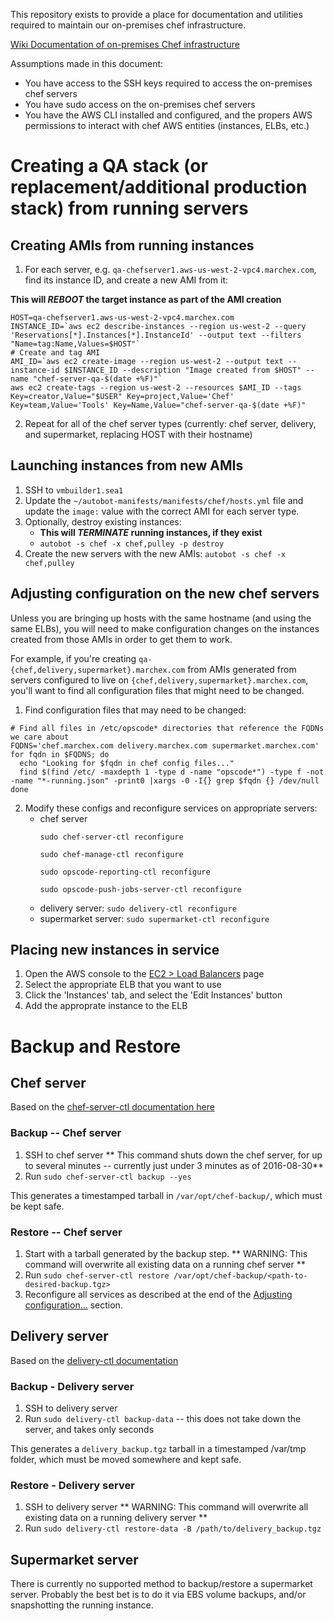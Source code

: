 
This repository exists to provide a place for documentation and utilities required to maintain our on-premises chef infrastructure.

[Wiki Documentation of on-premises Chef infrastructure](http://wiki.marchex.com/index.php/On-Premises_Chef_Server)


Assumptions made in this document:
* You have access to the SSH keys required to access the on-premises chef servers
* You have sudo access on the on-premises chef servers
* You have the AWS CLI installed and configured, and the propers AWS permissions to interact with chef AWS entities (instances, ELBs, etc.)

# Creating a QA stack (or replacement/additional production stack) from running servers

## Creating AMIs from running instances

1. For each server, e.g. `qa-chefserver1.aws-us-west-2-vpc4.marchex.com`, find its instance ID, and create a new AMI from it:

**This will _REBOOT_ the target instance as part of the AMI creation**
```
HOST=qa-chefserver1.aws-us-west-2-vpc4.marchex.com
INSTANCE_ID=`aws ec2 describe-instances --region us-west-2 --query 'Reservations[*].Instances[*].InstanceId' --output text --filters "Name=tag:Name,Values=$HOST"`
# Create and tag AMI
AMI_ID=`aws ec2 create-image --region us-west-2 --output text --instance-id $INSTANCE_ID --description "Image created from $HOST" --name "chef-server-qa-$(date +%F)"`
aws ec2 create-tags --region us-west-2 --resources $AMI_ID --tags Key=creator,Value="$USER" Key=project,Value='Chef' Key=team,Value='Tools' Key=Name,Value="chef-server-qa-$(date +%F)"
```

2. Repeat for all of the chef server types (currently: chef server, delivery, and supermarket, replacing HOST with their hostname)

## Launching instances from new AMIs

1. SSH to `vmbuilder1.sea1`
2. Update the `~/autobot-manifests/manifests/chef/hosts.yml` file and update the `image:` value with the correct AMI for each server type.
3. Optionally, destroy existing instances:
    * **This will _TERMINATE_ running instances, if they exist**
    * `autobot -s chef -x chef,pulley -p destroy`
4. Create the new servers with the new AMIs: `autobot -s chef -x chef,pulley`

## Adjusting configuration on the new chef servers

Unless you are bringing up hosts with the same hostname (and using the same ELBs), you will need to make configuration changes on the instances created from those AMIs in order to get them to work.

For example, if you're creating `qa-{chef,delivery,supermarket}.marchex.com` from AMIs generated from servers configured to live on `{chef,delivery,supermarket}.marchex.com`, you'll want to find all configuration files that might need to be changed.

1. Find configuration files that may need to be changed:
```
# Find all files in /etc/opscode* directories that reference the FQDNs we care about
FQDNS='chef.marchex.com delivery.marchex.com supermarket.marchex.com'
for fqdn in $FQDNS; do
  echo "Looking for $fqdn in chef config files..."
  find $(find /etc/ -maxdepth 1 -type d -name "opscode*") -type f -not -name "*-running.json" -print0 |xargs -0 -I{} grep $fqdn {} /dev/null
done
```
2. Modify these configs and reconfigure services on appropriate servers:
    * chef server
      ```
      sudo chef-server-ctl reconfigure

      sudo chef-manage-ctl reconfigure

      sudo opscode-reporting-ctl reconfigure

      sudo opscode-push-jobs-server-ctl reconfigure
      ```
    * delivery server: `sudo delivery-ctl reconfigure`
    * supermarket server: `sudo supermarket-ctl reconfigure`

## Placing new instances in service

1. Open the AWS console to the [EC2 > Load Balancers](https://us-west-2.console.aws.amazon.com/ec2/v2/home?region=us-west-2#LoadBalancers:) page
2. Select the appropriate ELB that you want to use
3. Click the 'Instances' tab, and select the 'Edit Instances' button
4. Add the approprate instance to the ELB

# Backup and Restore

## Chef server

Based on the [chef-server-ctl documentation here](https://docs.chef.io/server_backup_restore.html#chef-server-ctl)

### Backup -- Chef server
1. SSH to chef server
** This command shuts down the chef server, for up to several minutes -- currently just under 3 minutes as of 2016-08-30**
2. Run `sudo chef-server-ctl backup --yes`

This generates a timestamped tarball in `/var/opt/chef-backup/`, which must be kept safe.

### Restore -- Chef server

1. Start with a tarball generated by the backup step.
** WARNING: This command will overwrite all existing data on a running chef server **
2. Run `sudo chef-server-ctl restore /var/opt/chef-backup/<path-to-desired-backup.tgz>`
3. Reconfigure all services as described at the end of the [Adjusting configuration...](#adjusting-configuration-on-the-new-chef-servers) section.

## Delivery server

Based on the [delivery-ctl documentation](https://docs.chef.io/ctl_delivery_server.html)

### Backup - Delivery server
1. SSH to delivery server
2. Run `sudo delivery-ctl backup-data` -- this does not take down the server, and takes only seconds

This generates a `delivery_backup.tgz` tarball in a timestamped /var/tmp folder, which must be moved somewhere and kept safe.

### Restore - Delivery server
1. SSH to delivery server
** WARNING: This command will overwrite all existing data on a running delivery server **
2. Run `sudo delivery-ctl restore-data -B /path/to/delivery_backup.tgz`

## Supermarket server

There is currently no supported method to backup/restore a supermarket server. Probably the best bet is to do it via EBS volume backups, and/or snapshotting the running instance.
